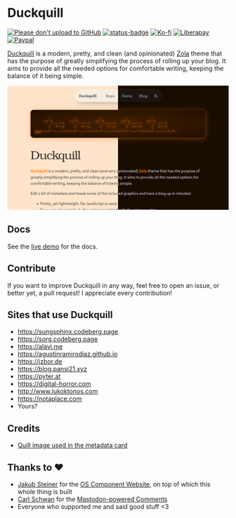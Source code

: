 # Duckquill

[![Please don't upload to GitHub](https://nogithub.codeberg.page/badge.svg)](https://nogithub.codeberg.page)
[![status-badge](https://ci.codeberg.org/api/badges/13032/status.svg)](https://ci.codeberg.org/repos/13032)
[![Ko-fi](https://img.shields.io/badge/Ko--fi-Donate-FF5E5B?logo=kofi)](https://ko-fi.com/daudix)
[![Liberapay](https://img.shields.io/badge/Liberapay-Donate-F6C915?logo=liberapay)](https://liberapay.com/daudix)
[![Paypal](https://img.shields.io/badge/PayPal-Donate-00457C?logo=paypal)](https://paypal.me/Daudix)

[Duckquill](https://daudix.codeberg.page/duckquill) is a modern, pretty, and clean (and opinionated) [Zola](https://www.getzola.org) theme that has the purpose of greatly simplifying the process of rolling up your blog. It aims to provide all the needed options for comfortable writing, keeping the balance of it being simple.

[![Duckquill screenshot](./screenshot.png)](https://daudix.codeberg.page/duckquill)

## Docs

See the [live demo](https://daudix.codeberg.page/duckquill) for the docs.

## Contribute

If you want to improve Duckquill in any way, feel free to open an issue, or better yet, a pull request! I appreciate every contribution!

## Sites that use Duckquill

- https://sungsphinx.codeberg.page
- https://sorg.codeberg.page
- https://alavi.me
- https://agustinramirodiaz.github.io
- https://jzbor.de
- https://blog.pansi21.xyz
- https://pyter.at
- https://digital-horror.com
- http://www.lukoktonos.com
- https://notaplace.com
- Yours?

## Credits

- [Quill image used in the metadata card](https://commons.wikimedia.org/wiki/File:3quills.jpg)

## Thanks to ♥

- [Jakub Steiner](https://jimmac.eu) for the [OS Component Website](https://jimmac.github.io/os-component-website), on top of which this whole thing is built
- [Carl Schwan](https://carlschwan.eu) for the [Mastodon-powered Comments](https://carlschwan.eu/2020/12/29/adding-comments-to-your-static-blog-with-mastodon/)
- Everyone who supported me and said good stuff <3
